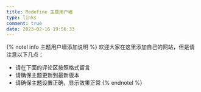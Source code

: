 ```yaml
---
title: Redefine 主题用户墙
type: links
comment: true
date: 2023-02-16 19:56:33
---
```



{% notel info 主题用户墙添加说明 %}
欢迎大家在这里添加自己的网站，但是请注意以下几点：
- 请在下面的评论区按照格式留言
- 请确保主题更新到最新版本
- 请确保主题设置正确，显示效果正常
{% endnotel %}

